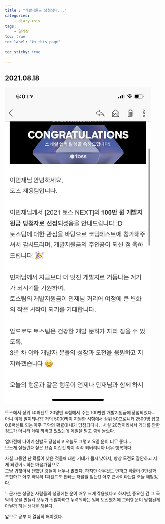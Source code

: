 ```yaml
---
title : "개발지원금 당첨되다..."
categories:
    - diary-univ
tags:
    - 일기장
toc: true
toc_label: "On this page"

toc_sticky: true
    
---
```

## 2021.08.18

![develop](/assets/images/life/image1.png)

토스에서 상위 50퍼센트 20명만 추첨해서 주는 100만원 개발지원금에 당첨되었다...   
아니 이게 말이되나?? 거의 5000명이 지원한 시험에서 상위 50프로니까 2500명 잡고 0.8퍼센트 되는 아주 극악의 확률에 내가 당첨되다니... 사실 20명이라해서 기대를 안한 정도가 아니라 아예 까먹고 있었는데 메일을 받고 깜짝 놀랐다.

얼마전에 나이키 신발도 당첨되고 오늘도 그렇고 요즘 운이 너무 좋다...    
모든게 잘풀린다 싶은 요즘 이런것 까지 족족 되버리니까 너무 행복하다.

사실 그동안 난 확률이 낮은 것들에 대한 기대가 몹시 낮아서, 항상 도전도 잘안하고 저게 되겠어~ 하는 마음가짐으로   
그냥 귀찮아서 안했던 것들이 너무나 많았다. 하지만 아무것도 안하고 확률이 0인것과 도전하고 아주 극악의 1퍼센트도 안되는 확률을 얻는건 아주 큰차이라는걸 오늘 깨달았다.

누군가는 성공한 사람들의 성공에는 운이 매우 크게 작용했다고 하지만, 중요한 건 그 극악의 운을 만들려 모두가 귀찮아하고 두려워하는 일에 도전했기에 그러한 운이 당첨된게 아닐까 하는 생각을 해본다.

앞으로 공부 더 열심히 해야겠다.



